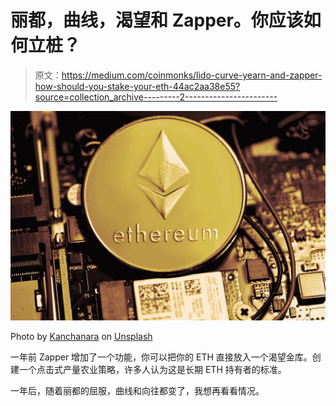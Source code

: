 # 丽都，曲线，渴望和 Zapper。你应该如何立桩？

> 原文：<https://medium.com/coinmonks/lido-curve-yearn-and-zapper-how-should-you-stake-your-eth-44ac2aa38e55?source=collection_archive---------2----------------------->

![](img/29a6bbfa369c92294f71f7993aa4f549.png)

Photo by [Kanchanara](https://unsplash.com/@kanchanara?utm_source=medium&utm_medium=referral) on [Unsplash](https://unsplash.com?utm_source=medium&utm_medium=referral)

一年前 Zapper 增加了一个功能，你可以把你的 ETH 直接放入一个渴望金库。创建一个点击式产量农业策略，许多人认为这是长期 ETH 持有者的标准。

一年后，随着丽都的屈服，曲线和向往都变了，我想再看看情况。